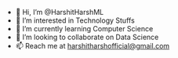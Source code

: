 - 👋 Hi, I’m @HarshitHarshML
- 👀 I’m interested in Technology Stuffs
- 🌱 I’m currently learning Computer Science
- 💞️ I’m looking to collaborate on Data Science
- 📫 Reach me at harshitharshofficial@gmail.com

<!---
HarshitHarshML/HarshitHarshML is a ✨ special ✨ repository because its `README.md` (this file) appears on your GitHub profile.
You can click the Preview link to take a look at your changes.
--->
